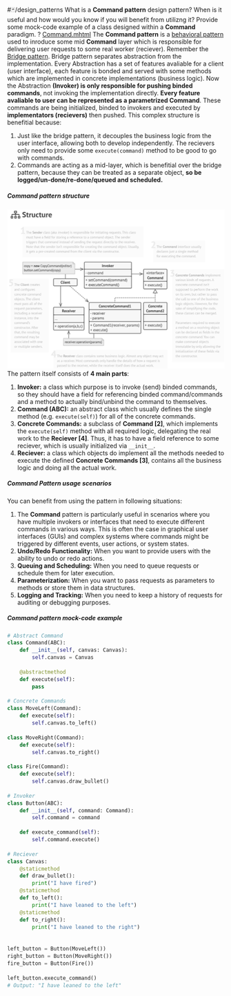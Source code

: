 #🃏/design_patterns
What is a **Command pattern** design pattern? When is it useful and how would you know if you will benefit from utilizng it? Provide some mock-code example of a class designed within a **Command** paradigm.
?
[Command.mhtml](../../📁%20files/Command.mhtml)
The **Command pattern** is a [behavioral pattern](Behavioral%20patterns.md) used to inroduce some mid **Command** layer which is responsible for  delivering user requests to some real worker (reciever). Remember the [Bridge pattern](Bridge%20pattern.md). Bridge pattern separates abstraction from the implementation. Every Abstraction has a set of features avaliable for a client (user interface), each feature is bonded and served with some methods which are implemented in concrete implementations (business logic). Now the Abstraction **(Invoker) is only responsible for pushing binded commands**, not invoking the implementation directly. **Every feature avaliable to user can be represented as a parametrized Command**. These commands are being initialized, binded to invokers and executed by **implementators (recievers)** then pushed. This complex structure is benefitial because:
1. Just like the bridge pattern, it decouples the business logic from the user interface, allowing both to develop independently. The recievers only need to provide some `execute(command)` method to be good to go with commands.
2. Commands are acting as a mid-layer, which is benefitial over the bridge pattern, because they can be treated as a separate object, **so be logged/un-done/re-done/queued and scheduled.**
##### Command pattern structure
![Pasted image 20240903110828.png](../../📁%20files/Pasted%20image%2020240903110828.png)
The pattern itself consists of **4 main parts**:
1. **Invoker:** a class which purpose is to invoke (send) binded commands, so they should have a field for referencing binded command/commands and a method to actually bind/unbind the command to themselves.
2. **Command (ABC):** an abstract class which usually defines the single method (e.g. `execute(self)`) for all of the concrete commands.
3. **Concrete Commands:** a subclass of **Command \[2]**, which implements the `execute(self)` method with all required logic, delegating the real work to the **Reciever \[4]**. Thus, it has to have a field reference to some reciever, which is usually initialized via `__init__`.
4. **Reciever:** a class which objects do implement all the methods needed to execute the defined **Concrete Commands \[3]**, contains all the business logic and doing all the actual work.
##### Command Pattern usage scenarios
You can benefit from using the pattern in following situations:
1. The **Command** pattern is particularly useful in scenarios where you have multiple invokers or interfaces that need to execute different commands in various ways. This is often the case in graphical user interfaces (GUIs) and complex systems where commands might be triggered by different events, user actions, or system states.
2. **Undo/Redo Functionality:** When you want to provide users with the ability to undo or redo actions.
3. **Queuing and Scheduling:** When you need to queue requests or schedule them for later execution.
4. **Parameterization:** When you want to pass requests as parameters to methods or store them in data structures.
5.  **Logging and Tracking:** When you need to keep a history of requests for auditing or debugging purposes.
##### Command pattern mock-code example
```python
# Abstract Command
class Command(ABC):
	def __init__(self, canvas: Canvas):
		self.canvas = Canvas
		
	@abstractmethod 
	def execute(self):
		pass

# Concrete Commands
class MoveLeft(Command):
	def execute(self):
		self.canvas.to_left()
	
class MoveRight(Command):
	def execute(self):
		self.canvas.to_right()

class Fire(Command):
	def execute(self):
		self.canvas.draw_bullet()
		
# Invoker
class Button(ABC):
	def __init__(self, command: Command):
		self.command = command

	def execute_command(self):
		self.command.execute()

# Reciever
class Canvas:
	@staticmethod 
	def draw_bullet():
		print("I have fired")
	@staticmethod 
	def to_left():
		print("I have leaned to the left")
	@staticmethod 
	def to_right():
		print("I have leaned to the right")


left_button = Button(MoveLeft())
right_button = Button(MoveRight())
fire_button = Button(Fire())

left_button.execute_command()
# Output: "I have leaned to the left"
```
